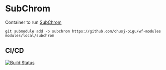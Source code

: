 # SubChrom

Container to run [SubChrom](https://github.com/Shaohua-Lei/SubChrom)

```
git submodule add -b subchrom https://github.com/chusj-pigu/wf-modules modules/local/subchrom
```

## CI/CD

[![Build Status](https://github.com/chusj-pigu/wf-modules/actions/workflows/build-and-push.yml/badge.svg?branch=)](https://github.com/chusj-pigu/wf-modules/actions/workflows/build-and-push.yml?query=branch%3A)

